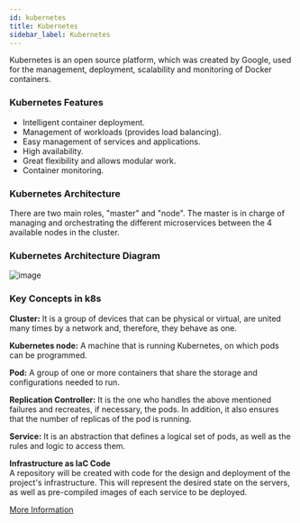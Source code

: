 ```yaml
---
id: kubernetes
title: Kubernetes
sidebar_label: Kubernetes
---
```


Kubernetes is an open source platform, which was created by Google, used for the management, deployment, scalability and monitoring of Docker containers. 

### Kubernetes Features

- Intelligent container deployment.
- Management of workloads (provides load balancing).
- Easy management of services and applications.
- High availability.
- Great flexibility and allows modular work.
- Container monitoring.

### Kubernetes Architecture

There are two main roles, "master" and "node". The master is in charge of managing and orchestrating the different microservices between the 4 available nodes in the cluster.

### Kubernetes Architecture Diagram

![image](https://user-images.githubusercontent.com/5632966/107062957-724c5c00-679f-11eb-88f0-fb4b884785ab.png)

### Key Concepts in k8s

**Cluster:** It is a group of devices that can be physical or virtual, are united many times by a network and, therefore, they behave as one.

**Kubernetes node:** A machine that is running Kubernetes, on which pods can be programmed.

**Pod:** A group of one or more containers that share the storage and configurations needed to run.

**Replication Controller:** It is the one who handles the above mentioned failures and recreates, if necessary, the pods. In addition, it also ensures that the number of replicas of the pod is running.

**Service:** It is an abstraction that defines a logical set of pods, as well as the rules and logic to access them.

**Infrastructure as IaC Code**  
A repository will be created with code for the design and deployment of the project's infrastructure. This will represent the desired state on the servers, as well as pre-compiled images of each service to be deployed.

[More Information](https://guide.eoscostarica.io/docs/devops#introduction-to-kubernetes-and-docker)